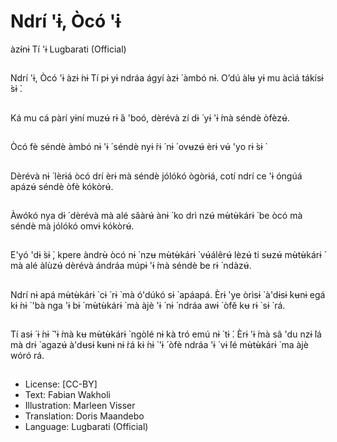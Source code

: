 # Ndrí 'ɨ, Òcó 'ɨ
àzɨ́nɨ Tí 'ɨ
Lugbarati (Official)

##
Ndrí 'ɨ, Òcó 'ɨ àzɨ ́nɨ Tí pɨ
yɨ ndráa ágyí àzɨ ́ àmbó
nɨ. O’dú àlʉ yɨ mu àcìá
tákísɨ ̀sɨ ̀.


##
Ká mu cá pàrí yɨní muzʉ́
rɨ ̀á 'boó, dèrévà zí dɨ ́ yɨ
'ɨ ́mà séndè òfèzʉ́.


##
Òcó fè séndè àmbó nɨ 'ɨ ́
séndè nyɨ ́rɨ ́ nɨ ́ ovʉzʉ́ èrɨ
vʉ́ 'yo rɨ ̀sɨ ̀


##
Dèrévà nɨ ́ lèrɨá òcó drí
èrɨ mà séndè jólókó
ògòrɨá, cotí ndrí ce 'ɨ
óngúá apázʉ́ séndè òfè
kókòrʉ́.


##
Àwókó nya dɨ ́ dèrévà
mà alé sǎàrʉ́ ànɨ ́ ko drì
nzʉ́ mʉ̀tʉ̀kárɨ ̀ be òcó mà
séndè mà jólókó omvɨ
kókòrʉ́.


##
E'yó 'dɨ ̀sɨ ̀, kpere àndrʉ̀
òcó nɨ ̀ nzʉ mʉ̀tʉ̀kárɨ ̀
vʉ́álêrʉ́ lèzʉ́ ti sʉzʉ́
mʉ̀tʉ̀kárɨ ̀ mà alé àlùzʉ́
dèrévà ándráa múpɨ
'ɨ ́mà séndè be rɨ ̀ ndàzʉ́.


##
Ndrí nɨ apá mʉ̀tʉ̀kárɨ ̀ cɨ ́
rɨ ̀ mà ó'dúkó sɨ ̀ apáapá.
Èrɨ 'ye òrìsɨ ̀ à'dɨsɨ ̀kʉnɨ
egá kɨ ́nɨ ̀ 'bà nga 'ɨ bɨ ̀
mʉ̀tʉ̀kárɨ ̀ mà àjè 'ɨ ́ nɨ ́
ndráa awɨ ́ òfě kʉ rɨ ̀ sɨ ̀ rá.


##
Tí asɨ ́ ɨ ́nɨ ̌ 'ɨ ́mà kʉ
mʉ̀tʉ̀kárɨ ̀ ngòlé nɨ kà tró
emú nɨ ̀ tɨ ́. Èrɨ 'ɨ ́mà sâ 'du
nzɨ ̀lá mà drɨ ̀ agazʉ́
à'dʉsɨ ̀kʉnɨ nɨ ̀rá kɨ ́nɨ ̀ 'ɨ ́ òfè
ndráa 'ɨ ́ vɨ ́lé mʉ̀tʉ̀kárɨ ̀
ma àjè wóró rá.


##
* License: [CC-BY]
* Text: Fabian Wakholi
* Illustration: Marleen Visser
* Translation: Doris Maandebo
* Language: Lugbarati (Official)
